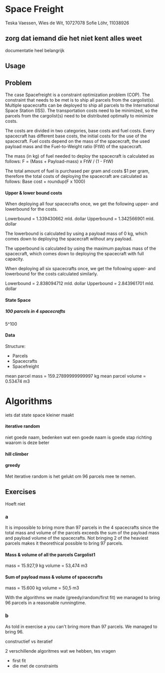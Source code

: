 # Space Freight
Teska Vaessen,
Wies de Wit, 10727078
Sofie Löhr, 11038926

## zorg dat iemand die het niet kent alles weet
documentatie heel belangrijk

## Usage

## Problem
The case Spacefreight is a constraint optimization problem (COP). The constraint that needs to be met is to ship all parcels from the cargolist(s). Multiple spacecrafts can be deployed to ship all parcels to the International Space Station (ISS).
The transportation costs need to be minimized, so the parcels from the cargolist(s) need to be distributed optimally to minimize costs.

The costs are divided in two categories, base costs and fuel costs. Every spacecraft has different base costs, the initial costs for the use of the spacecraft. Fuel costs depend on the mass of the spacecraft, the used payload mass and the Fuel-to-Weight ratio (FtW) of the spacecraft.

The mass (in kg) of fuel needed to deploy the spacecraft is calculated as follows:
F = (Mass + Payload-mass) x FtW / (1 - FtW)

The total amount of fuel is purchased per gram and costs $1 per gram, therefore the total costs of deploying the spacecraft are calculated as follows:
Base cost + roundup(F x 1000)

#### Upper & lower bound costs
When deploying all four spacecrafts once, we get the following upper- and lowerbound for the costs.

Lowerbound = 1.339430662 mld. dollar
Upperbound = 1.342566901 mld. dollar

The lowerbound is calculated by using a payload mass of 0 kg, which comes down to deploying the spacecraft without any payload.

The upperbound is calculated by using the maximum payloas mass of the spacecraft, which comes down to deploying the spacecraft with full capacity.

When deploying all six spacecrafts once, we get the following upper- and lowerbound for the costs calculated similarly.

Lowerbound = 2.838094712 mld. dollar
Upperbound = 2.843961701 mld. dollar

#### State Space
##### 100 parcels in 4 spacecrafts
5^100


#### Data
Structure:
+ Parcels
+ Spacecrafts
+ Spacefreight

mean parcel mass = 159.27899999999997 kg
mean parcel volume = 0.53474 m3

# Algorithms
iets dat state space kleiner maakt

#### iterative random
niet goede naam, bedenken wat een goede naam is goede stap richting waarom is deze beter

#### hill climber

#### greedy


Met iterative random is het gelukt om 96 parcels mee te nemen.

## Exercises
Hoeft niet
### a

It is impossible to bring more than 97 parcels in the 4 spacecrafts since the total mass and volume of the parcels exceeds the sum of the payload mass and payload volume of the spacecrafts. Not bringing 2 of the heaviest parcels makes it theorethical possible to bring 97 parcels.

#### Mass & volume of all the parcels Cargolist1
mass = 15.927,9 kg
volume = 53,474 m3

#### Sum of payload mass & volume of spacecrafts
mass = 15.600 kg
volume = 50,5 m3

With the algorithms we made (greedy/random/first fit) we managed to bring 96 parcels in a reasonable runningtime.

### b

As told in exercise a you can't bring more than 97 parcels. We managed to bring 96.








constructief vs iteratief

2 verschillende algoritmes wat we hebben, tes vragen
+ first fit
+ die met de constraints
